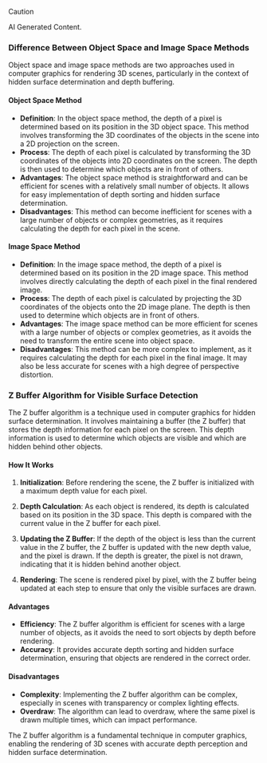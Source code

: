 
> [!CAUTION]
> AI Generated Content.


### Difference Between Object Space and Image Space Methods

Object space and image space methods are two approaches used in computer graphics for rendering 3D scenes, particularly in the context of hidden surface determination and depth buffering.

#### Object Space Method

- **Definition**: In the object space method, the depth of a pixel is determined based on its position in the 3D object space. This method involves transforming the 3D coordinates of the objects in the scene into a 2D projection on the screen.
- **Process**: The depth of each pixel is calculated by transforming the 3D coordinates of the objects into 2D coordinates on the screen. The depth is then used to determine which objects are in front of others.
- **Advantages**: The object space method is straightforward and can be efficient for scenes with a relatively small number of objects. It allows for easy implementation of depth sorting and hidden surface determination.
- **Disadvantages**: This method can become inefficient for scenes with a large number of objects or complex geometries, as it requires calculating the depth for each pixel in the scene.

#### Image Space Method

- **Definition**: In the image space method, the depth of a pixel is determined based on its position in the 2D image space. This method involves directly calculating the depth of each pixel in the final rendered image.
- **Process**: The depth of each pixel is calculated by projecting the 3D coordinates of the objects onto the 2D image plane. The depth is then used to determine which objects are in front of others.
- **Advantages**: The image space method can be more efficient for scenes with a large number of objects or complex geometries, as it avoids the need to transform the entire scene into object space.
- **Disadvantages**: This method can be more complex to implement, as it requires calculating the depth for each pixel in the final image. It may also be less accurate for scenes with a high degree of perspective distortion.

### Z Buffer Algorithm for Visible Surface Detection

The Z buffer algorithm is a technique used in computer graphics for hidden surface determination. It involves maintaining a buffer (the Z buffer) that stores the depth information for each pixel on the screen. This depth information is used to determine which objects are visible and which are hidden behind other objects.

#### How It Works

1. **Initialization**: Before rendering the scene, the Z buffer is initialized with a maximum depth value for each pixel.

2. **Depth Calculation**: As each object is rendered, its depth is calculated based on its position in the 3D space. This depth is compared with the current value in the Z buffer for each pixel.

3. **Updating the Z Buffer**: If the depth of the object is less than the current value in the Z buffer, the Z buffer is updated with the new depth value, and the pixel is drawn. If the depth is greater, the pixel is not drawn, indicating that it is hidden behind another object.

4. **Rendering**: The scene is rendered pixel by pixel, with the Z buffer being updated at each step to ensure that only the visible surfaces are drawn.

#### Advantages

- **Efficiency**: The Z buffer algorithm is efficient for scenes with a large number of objects, as it avoids the need to sort objects by depth before rendering.
- **Accuracy**: It provides accurate depth sorting and hidden surface determination, ensuring that objects are rendered in the correct order.

#### Disadvantages

- **Complexity**: Implementing the Z buffer algorithm can be complex, especially in scenes with transparency or complex lighting effects.
- **Overdraw**: The algorithm can lead to overdraw, where the same pixel is drawn multiple times, which can impact performance.

The Z buffer algorithm is a fundamental technique in computer graphics, enabling the rendering of 3D scenes with accurate depth perception and hidden surface determination.